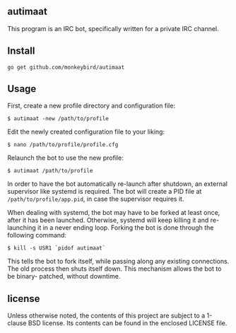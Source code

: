 ## autimaat

This program is an IRC bot, specifically written for a private IRC channel.


## Install

    go get github.com/monkeybird/autimaat


## Usage

First, create a new profile directory and configuration file:

	$ autimaat -new /path/to/profile

Edit the newly created configuration file to your liking:

	$ nano /path/to/profile/profile.cfg

Relaunch the bot to use the new profile:

	$ autimaat /path/to/profile

In order to have the bot automatically re-launch after shutdown, an external
supervisor like systemd is required. The bot will create a PID file at
`/path/to/profile/app.pid`, in case the supervisor requires it.

When dealing with systemd, the bot may have to be forked at least once,
after it has been launched. Otherwise, systemd will keep killing it and
re-launching it in a never ending loop. Forking the bot is done through
the following command:

	$ kill -s USR1 `pidof autimaat`

This tells the bot to fork itself, while passing along any existing connections.
The old process then shuts itself down. This mechanism allows the bot to be binary-
patched, without downtime.


## license

Unless otherwise noted, the contents of this project are subject to a 1-clause BSD
license. Its contents can be found in the enclosed LICENSE file.
